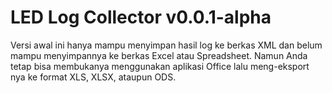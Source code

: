 # LED Log Collector v0.0.1-alpha

Versi awal ini hanya mampu menyimpan hasil log ke berkas XML dan belum mampu menyimpannya ke berkas Excel atau Spreadsheet. Namun Anda tetap bisa membukanya menggunakan aplikasi Office lalu meng-eksport nya ke format XLS, XLSX, ataupun ODS.

